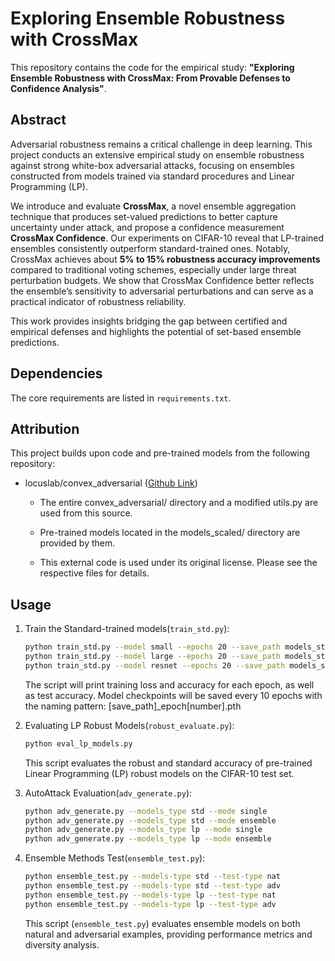 # Exploring Ensemble Robustness with CrossMax

This repository contains the code for the empirical study: **"Exploring Ensemble Robustness with CrossMax: From Provable Defenses to Confidence Analysis"**.

## Abstract

Adversarial robustness remains a critical challenge in deep learning. This project conducts an extensive empirical study on ensemble robustness against strong white-box adversarial attacks, focusing on ensembles constructed from models trained via standard procedures and Linear Programming (LP). 

We introduce and evaluate **CrossMax**, a novel ensemble aggregation technique that produces set-valued predictions to better capture uncertainty under attack, and propose a confidence measurement **CrossMax Confidence**. Our experiments on CIFAR-10 reveal that LP-trained ensembles consistently outperform standard-trained ones. Notably, CrossMax achieves about **5% to 15% robustness accuracy improvements** compared to traditional voting schemes, especially under large threat perturbation budgets. We show that CrossMax Confidence better reflects the ensemble’s sensitivity to adversarial perturbations and can serve as a practical indicator of robustness reliability.

This work provides insights bridging the gap between certified and empirical defenses and highlights the potential of set-based ensemble predictions.

## Dependencies

The core requirements are listed in `requirements.txt`.

## Attribution
This project builds upon code and pre-trained models from the following repository:

- locuslab/convex_adversarial ([Github Link](https://github.com/locuslab/convex_adversarial.git))

    - The entire convex_adversarial/ directory and a modified utils.py are used from this source.

    - Pre-trained models located in the models_scaled/ directory are provided by them.

    - This external code is used under its original license. Please see the respective files for details.


## Usage

1. Train the Standard-trained models(`train_std.py`):
    ```bash
    python train_std.py --model small --epochs 20 --save_path models_standard/cifar_small_std.pth
    python train_std.py --model large --epochs 20 --save_path models_standard/cifar_large_std.pth
    python train_std.py --model resnet --epochs 20 --save_path models_standard/cifar_resnet_std.pth
    ```
    The script will print training loss and accuracy for each epoch, as well as test accuracy. Model checkpoints will be saved every 10 epochs with the naming pattern: [save_path]_epoch[number].pth

2. Evaluating LP Robust Models(`robust_evaluate.py`):
    ```bash
    python eval_lp_models.py
    ```
    This script evaluates the robust and standard accuracy of pre-trained Linear Programming (LP) robust models on the CIFAR-10 test set.

3. AutoAttack Evaluation(`adv_generate.py`):
    ```bash
    python adv_generate.py --models_type std --mode single
    python adv_generate.py --models_type std --mode ensemble
    python adv_generate.py --models_type lp --mode single
    python adv_generate.py --models_type lp --mode ensemble
    ```

4. Ensemble Methods Test(`ensemble_test.py`):
    ```bash
    python ensemble_test.py --models-type std --test-type nat
    python ensemble_test.py --models-type std --test-type adv
    python ensemble_test.py --models-type lp --test-type nat
    python ensemble_test.py --models-type lp --test-type adv
    ```
    This script (`ensemble_test.py`) evaluates ensemble models on both natural and adversarial examples, providing performance metrics and diversity analysis.